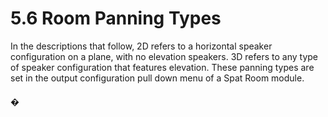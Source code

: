 # 5.6 Room Panning Types

In the descriptions that follow, 2D refers to a horizontal speaker configuration on a
plane, with no elevation speakers. 3D refers to any type of speaker configuration
that features elevation. These panning types are set in the output configuration pull
down menu of a Spat Room module.

#### �

